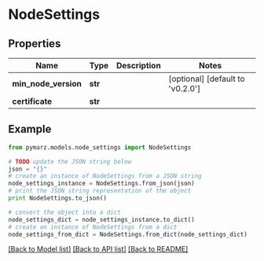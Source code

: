 # NodeSettings


## Properties
Name | Type | Description | Notes
------------ | ------------- | ------------- | -------------
**min_node_version** | **str** |  | [optional] [default to 'v0.2.0']
**certificate** | **str** |  | 

## Example

```python
from pymarz.models.node_settings import NodeSettings

# TODO update the JSON string below
json = "{}"
# create an instance of NodeSettings from a JSON string
node_settings_instance = NodeSettings.from_json(json)
# print the JSON string representation of the object
print NodeSettings.to_json()

# convert the object into a dict
node_settings_dict = node_settings_instance.to_dict()
# create an instance of NodeSettings from a dict
node_settings_from_dict = NodeSettings.from_dict(node_settings_dict)
```
[[Back to Model list]](../README.md#documentation-for-models) [[Back to API list]](../README.md#documentation-for-api-endpoints) [[Back to README]](../README.md)


